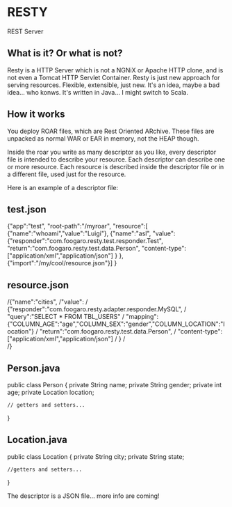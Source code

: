 RESTY
=====

REST Server

What is it? Or what is not?
---------------------------

Resty is a HTTP Server which is not a NGNiX or Apache HTTP clone, and is not even a Tomcat HTTP Servlet Container.
Resty is just new approach for serving resources.
Flexible, extensible, just new.
It's an idea, maybe a bad idea... who konws.
It's written in Java... I might switch to Scala.


How it works
------------

You deploy ROAR files, which are Rest Oriented ARchive.
These files are unpacked as normal WAR or EAR in memory, not the HEAP though.

Inside the roar you write as many descriptor as you like, every descriptor file is intended to describe your resource.
Each descriptor can describe one or more resource. Each resource is described inside the descriptor file or in a different file, used just for the resource.

Here is an example of a descriptor file:


test.json
---------

{"app":"test",
"root-path":"/myroar",
"resource":[
	{"name":"whoami","value":"Luigi"},
	{"name":"asl", "value":
		{"responder":"com.foogaro.resty.test.responder.Test",
		"return":"com.foogaro.resty.test.data.Person",
		"content-type":["application/xml","application/json"]
		}
	},
	{"import":"/my/cool/resource.json"}]
}



resource.json
-------------

/{"name":"cities",
/"value":
/	{"responder":"com.foogaro.resty.adapter.responder.MySQL",
/	"query":"SELECT * FROM TBL_USERS"
/	"mapping":{"COLUMN_AGE":"age","COLUMN_SEX":"gender","COLUMN_LOCATION":"location"}
/	"return":"com.foogaro.resty.test.data.Person",
/	"content-type":["application/xml","application/json"]
/	}
/	
/}


Person.java
-----------

public class Person {
	private String name;
	private String gender;
	private int age;
	private Location location;

	// getters and setters...
}


Location.java
-------------

public class Location {
	private String city;
	private String state;

	//getters and setters...
}

The descriptor is a JSON file... more info are coming!

